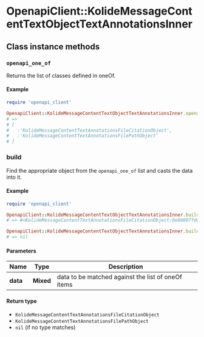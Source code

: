 # OpenapiClient::KolideMessageContentTextObjectTextAnnotationsInner

## Class instance methods

### `openapi_one_of`

Returns the list of classes defined in oneOf.

#### Example

```ruby
require 'openapi_client'

OpenapiClient::KolideMessageContentTextObjectTextAnnotationsInner.openapi_one_of
# =>
# [
#   :'KolideMessageContentTextAnnotationsFileCitationObject',
#   :'KolideMessageContentTextAnnotationsFilePathObject'
# ]
```

### build

Find the appropriate object from the `openapi_one_of` list and casts the data into it.

#### Example

```ruby
require 'openapi_client'

OpenapiClient::KolideMessageContentTextObjectTextAnnotationsInner.build(data)
# => #<KolideMessageContentTextAnnotationsFileCitationObject:0x00007fdd4aab02a0>

OpenapiClient::KolideMessageContentTextObjectTextAnnotationsInner.build(data_that_doesnt_match)
# => nil
```

#### Parameters

| Name | Type | Description |
| ---- | ---- | ----------- |
| **data** | **Mixed** | data to be matched against the list of oneOf items |

#### Return type

- `KolideMessageContentTextAnnotationsFileCitationObject`
- `KolideMessageContentTextAnnotationsFilePathObject`
- `nil` (if no type matches)

